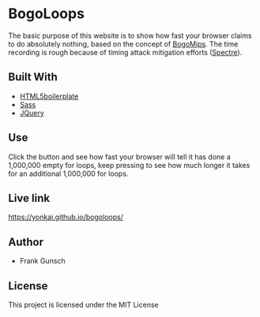 # BogoLoops
The basic purpose of this website is to show how fast your browser claims to  do absolutely nothing, based on the concept of [BogoMips](https://en.wikipedia.org/wiki/BogoMips). The time recording is rough because of timing attack mitigation efforts ([Spectre](https://meltdownattack.com/)).

## Built With
* [HTML5boilerplate](https://html5boilerplate.com/)
* [Sass](http://sass-lang.com/guide) 
* [JQuery](https://jquery.com/)

## Use
Click the button and see how fast your browser will tell it has done a 1,000,000 empty for loops, keep pressing to see how much longer it takes for an additional 1,000,000 for loops.

## Live link
https://yonkai.github.io/bogoloops/

## Author
* Frank Gunsch

## License
This project is licensed under the MIT License
